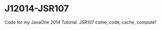 J12014-JSR107
=============

Code for my JavaOne 2014 Tutorial. JSR107 come, code, cache, compute!' 
